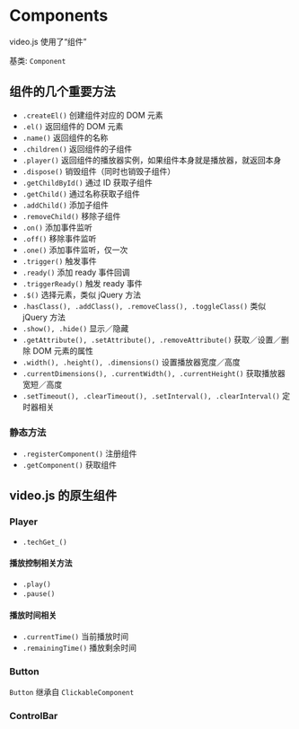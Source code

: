 # Components

video.js 使用了“组件”

基类: `Component`

## 组件的几个重要方法

+ `.createEl()` 创建组件对应的 DOM 元素
+ `.el()` 返回组件的 DOM 元素
+ `.name()` 返回组件的名称
+ `.children()` 返回组件的子组件
+ `.player()` 返回组件的播放器实例，如果组件本身就是播放器，就返回本身
+ `.dispose()` 销毁组件（同时也销毁子组件）
+ `.getChildById()` 通过 ID 获取子组件
+ `.getChild()` 通过名称获取子组件
+ `.addChild()` 添加子组件
+ `.removeChild()` 移除子组件
+ `.on()` 添加事件监听
+ `.off()` 移除事件监听
+ `.one()` 添加事件监听，仅一次
+ `.trigger()` 触发事件
+ `.ready()` 添加 ready 事件回调
+ `.triggerReady()` 触发 ready 事件
+ `.$()` 选择元素，类似 jQuery 方法
+ `.hasClass(), .addClass(), .removeClass(), .toggleClass()` 类似 jQuery 方法
+ `.show(), .hide()` 显示／隐藏
+ `.getAttribute(), .setAttribute(), .removeAttribute()` 获取／设置／删除 DOM 元素的属性
+ `.width(), .height(), .dimensions()` 设置播放器宽度／高度
+ `.currentDimensions(), .currentWidth(), .currentHeight()` 获取播放器宽短／高度
+ `.setTimeout(), .clearTimeout(), .setInterval(), .clearInterval()` 定时器相关

### 静态方法

+ `.registerComponent()` 注册组件
+ `.getComponent()` 获取组件

## video.js 的原生组件

### Player

+ `.techGet_()`

#### 播放控制相关方法

+ `.play()`
+ `.pause()`

#### 播放时间相关

+ `.currentTime()` 当前播放时间
+ `.remainingTime()` 播放剩余时间

### Button

`Button` 继承自 `ClickableComponent`

### ControlBar


